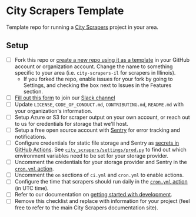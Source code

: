 # City Scrapers Template

Template repo for running a [City Scrapers](https://cityscrapers.org) project in your area.

## Setup

- [ ] Fork this repo or [create a new repo using it as a template](https://help.github.com/en/github/creating-cloning-and-archiving-repositories/creating-a-repository-from-a-template) in your GitHub account or organization account. Change the name to something specific to your area (i.e. `city-scrapers-il` for scrapers in Illinois).
  - If you forked the repo, enable issues for your fork by going to Settings, and checking the box next to Issues in the Features section.
- [ ] [Fill out this form](https://airtable.com/shrRv027NLgToRFd6) to join our [Slack channel](https://citybureau.slack.com/#labs_city_scrapers)
- [ ] Update `LICENSE`, `CODE_OF_CONDUCT.md`, `CONTRIBUTING.md`, `README.md` with your organization's information.
- [ ] Setup Azure or S3 for scraper output on your own account, or reach out to us for credentials for storage that we'll host.
- [ ] Setup a free open source account with [Sentry](https://sentry.io/for/open-source/) for error tracking and notifications.
- [ ] Configure credentials for static file storage and Sentry as [secrets in GitHub Actions](https://help.github.com/en/actions/automating-your-workflow-with-github-actions/creating-and-using-encrypted-secrets). See [`city_scrapers/settings/prod.py`](./city_scrapers/settings/prod.py) to find out which environment variables need to be set for your storage provider.
- [ ] Uncomment the credentials for your storage provider and Sentry in the [`cron.yml` action](./.github/workflows/cron.yml).
- [ ] Uncomment the `on` sections of `ci.yml` and `cron.yml` to enable actions.
- [ ] Configure the time that scrapers should run daily in the [`cron.yml` action](./.github/workflows/cron.yml) (in UTC time).
- [ ] Refer to our documentation on [getting started with development](https://cityscrapers.org/docs/development/).
- [ ] Remove this checklist and replace with information for your project (feel free to refer to the main City Scrapers documentation site).
